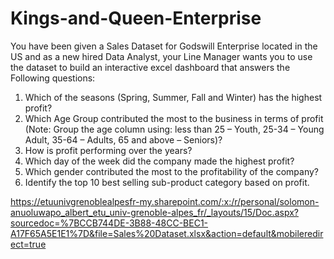 # Kings-and-Queen-Enterprise
You have been given a Sales Dataset for Godswill Enterprise located in the US and as a new hired Data Analyst, your Line Manager wants you to use the dataset to build an interactive excel dashboard that answers the Following questions:
1.	Which of the seasons (Spring, Summer, Fall and Winter) has the highest profit?
2.	Which Age Group contributed the most to the business in terms of profit (Note: Group the age column using: less than 25 – Youth, 25-34 – Young Adult, 35-64 – Adults, 65 and above – Seniors)?
3.	How is profit performing over the years?
4.	Which day of the week did the company made the highest profit?
5.	Which gender contributed the most to the profitability of the company?
6.	Identify the top 10 best selling sub-product category based on profit.

https://etuunivgrenoblealpesfr-my.sharepoint.com/:x:/r/personal/solomon-anuoluwapo_albert_etu_univ-grenoble-alpes_fr/_layouts/15/Doc.aspx?sourcedoc=%7BCCB744DE-3B88-48CC-BEC1-A17F65A5E1E1%7D&file=Sales%20Dataset.xlsx&action=default&mobileredirect=true
